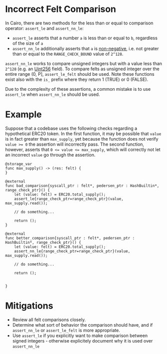 # Incorrect Felt Comparison

In Cairo, there are two methods for the less than or equal to comparison operator: `assert_le` and `assert_nn_le`:
- `assert_le` asserts that a number `a` is less than or equal to `b`, regardless of the size of `a`
- `assert_nn_le` additionally asserts that `a` is [non-negative](https://github.com/starkware-libs/cairo-lang/blob/9889fbd522edc5eff603356e1912e20642ae20af/src/starkware/cairo/common/math.cairo#L71), i.e. not greater than or equal to the `RANGE_CHECK_BOUND` value of `2^128`. 

`assert_nn_le` works to compare unsigned integers but with a value less than `2^128` (e.g. an [Uint256](https://github.com/starkware-libs/cairo-lang/blob/9889fbd522edc5eff603356e1912e20642ae20af/src/starkware/cairo/common/uint256.cairo#L9-L14) field). To compare felts as unsigned integer over the entire range (0, P], `assert_le_felt` should be used. Note these functions exist also with the `is_` prefix where they return 1 (TRUE) or 0 (FALSE).

Due to the complexity of these assertions, a common mistake is to use `assert_le` when `assert_nn_le` should be used.

# Example

Suppose that a codebase uses the following checks regarding a hypothetical ERC20 token. In the first function, it may be possible that `value` is in fact greater than `max_supply`, yet because the function does not verify `value >= 0` the assertion will incorrectly pass. The second function, however, asserts that `0 <= value <= max_supply`, which will correctly not let an incorrect `value` go through the assertion.

```cairo
@storage_var
func max_supply() -> (res: felt) {
}

@external
func bad_comparison{syscall_ptr : felt*, pedersen_ptr : HashBuiltin*, range_check_ptr}() {
    let (value: felt) = ERC20.total_supply();
    assert_le{range_check_ptr=range_check_ptr}(value, max_supply.read());

    // do something...

    return ();
}

@external
func better_comparison{syscall_ptr : felt*, pedersen_ptr : HashBuiltin*, range_check_ptr}() {
    let (value: felt) = ERC20.total_supply();
    assert_nn_le{range_check_ptr=range_check_ptr}(value, max_supply.read());

    // do something...

    return ();

    
}
```



# Mitigations
- Review all felt comparisons closely. 
- Determine what sort of behavior the comparison should have, and if `assert_nn_le` or `assert_le_felt` is more appropriate. 
- Use `assert_le` if you explicitly want to make comparison between signed integers - otherwise explicitely document why it is used over `assert_nn_le`
